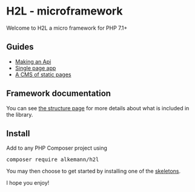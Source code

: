 # H2L - microframework

Welcome to H2L a micro framework for PHP 7.1+

## Guides

 - [Making an Api](guides/api.md)
 - [Single page app](guides/single_page.md)
 - [A CMS of static pages](guides/static_pages.md)

## Framework documentation

You can see [the structure page](structure.md) for more details about what is included in the library.

## Install

Add to any PHP Composer project using

<pre><kbd>composer require alkemann/h2l</kbd></pre>

You may then choose to get started by installing one of the [skeletons](skeletons.md).

I hope you enjoy!
